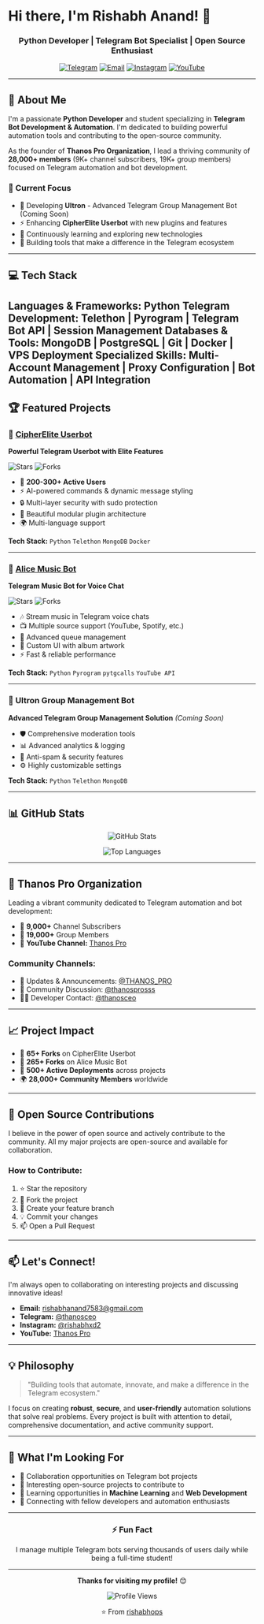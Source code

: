 # Hi there, I'm Rishabh Anand! 👋
<div align="center">
  
### Python Developer | Telegram Bot Specialist | Open Source Enthusiast

[![Telegram](https://img.shields.io/badge/Telegram-@thanosceo-blue?style=for-the-badge&logo=telegram)](https://t.me/thanosceo)
[![Email](https://img.shields.io/badge/Email-rishabhanand7583@gmail.com-red?style=for-the-badge&logo=gmail)](mailto:rishabhanand7583@gmail.com)
[![Instagram](https://img.shields.io/badge/Instagram-@rishabhxd2-E4405F?style=for-the-badge&logo=instagram)](https://instagram.com/rishabhxd2)
[![YouTube](https://img.shields.io/badge/YouTube-Thanos_Pro-FF0000?style=for-the-badge&logo=youtube)](https://youtube.com/@thanospross?si=9zcueM_me01H624P)

</div>

---

## 🚀 About Me

I'm a passionate **Python Developer** and student specializing in **Telegram Bot Development & Automation**. I'm dedicated to building powerful automation tools and contributing to the open-source community.

As the founder of **Thanos Pro Organization**, I lead a thriving community of **28,000+ members** (9K+ channel subscribers, 19K+ group members) focused on Telegram automation and bot development.

### 🎯 Current Focus
- 🔨 Developing **Ultron** - Advanced Telegram Group Management Bot (Coming Soon)
- ⚡ Enhancing **CipherElite Userbot** with new plugins and features
- 🌱 Continuously learning and exploring new technologies
- 🤝 Building tools that make a difference in the Telegram ecosystem

---

## 💻 Tech Stack

**Languages & Frameworks:**
Python
**Telegram Development:**
Telethon  |  Pyrogram  |  Telegram Bot API  |  Session Management
**Databases & Tools:**
MongoDB  |  PostgreSQL  |  Git  |  Docker  |  VPS Deployment
**Specialized Skills:**
Multi-Account Management  |  Proxy Configuration  |  Bot Automation  |  API Integration
---

## 🏆 Featured Projects

### 🔐 [CipherElite Userbot](https://github.com/rishabhops/CipherElite_userbot)
**Powerful Telegram Userbot with Elite Features**

![Stars](https://img.shields.io/github/stars/rishabhops/CipherElite_userbot?style=social)
![Forks](https://img.shields.io/github/forks/rishabhops/CipherElite_userbot?style=social)

- 🎯 **200-300+ Active Users**
- ⚡ AI-powered commands & dynamic message styling
- 🔒 Multi-layer security with sudo protection
- 🎨 Beautiful modular plugin architecture
- 🌍 Multi-language support

**Tech Stack:** `Python` `Telethon` `MongoDB` `Docker`

---

### 🎵 [Alice Music Bot](https://github.com/rishabhops/alice)
**Telegram Music Bot for Voice Chat**

![Stars](https://img.shields.io/github/stars/rishabhops/alice?style=social)
![Forks](https://img.shields.io/github/forks/rishabhops/alice?style=social)

- 🎶 Stream music in Telegram voice chats
- 📺 Multiple source support (YouTube, Spotify, etc.)
- 🎯 Advanced queue management
- 💜 Custom UI with album artwork
- ⚡ Fast & reliable performance

**Tech Stack:** `Python` `Pyrogram` `pytgcalls` `YouTube API`

---

### 🤖 Ultron Group Management Bot
**Advanced Telegram Group Management Solution** *(Coming Soon)*

- 🛡️ Comprehensive moderation tools
- 📊 Advanced analytics & logging
- 🎯 Anti-spam & security features
- ⚙️ Highly customizable settings

**Tech Stack:** `Python` `Telethon` `MongoDB`

---

## 📊 GitHub Stats

<div align="center">
  
![GitHub Stats](https://github-readme-stats.vercel.app/api?username=rishabhops&show_icons=true&theme=radical)

![Top Languages](https://github-readme-stats.vercel.app/api/top-langs/?username=rishabhops&layout=compact&theme=radical)

</div>

---

## 🌟 Thanos Pro Organization

Leading a vibrant community dedicated to Telegram automation and bot development:

- 📢 **9,000+** Channel Subscribers
- 👥 **19,000+** Group Members
- 🎥 **YouTube Channel:** [Thanos Pro](https://youtube.com/@thanospross?si=9zcueM_me01H624P)

### Community Channels:
- 📣 Updates & Announcements: [@THANOS_PRO](https://t.me/THANOS_PRO)
- 💬 Community Discussion: [@thanosprosss](https://t.me/thanosprosss)
- 👨‍💻 Developer Contact: [@thanosceo](https://t.me/thanosceo)

---

## 📈 Project Impact

- 💫 **65+ Forks** on CipherElite Userbot
- 🎵 **265+ Forks** on Alice Music Bot
- 👥 **500+ Active Deployments** across projects
- 🌍 **28,000+ Community Members** worldwide

---

## 🤝 Open Source Contributions

I believe in the power of open source and actively contribute to the community. All my major projects are open-source and available for collaboration.

### How to Contribute:
1. ⭐ Star the repository
2. 🍴 Fork the project
3. 🔧 Create your feature branch
4. 💡 Commit your changes
5. 📫 Open a Pull Request

---

## 📫 Let's Connect!

I'm always open to collaborating on interesting projects and discussing innovative ideas!

- **Email:** rishabhanand7583@gmail.com
- **Telegram:** [@thanosceo](https://t.me/thanosceo)
- **Instagram:** [@rishabhxd2](https://instagram.com/rishabhxd2)
- **YouTube:** [Thanos Pro](https://youtube.com/@thanospross?si=9zcueM_me01H624P)

---

## 💡 Philosophy

> "Building tools that automate, innovate, and make a difference in the Telegram ecosystem."

I focus on creating **robust**, **secure**, and **user-friendly** automation solutions that solve real problems. Every project is built with attention to detail, comprehensive documentation, and active community support.

---

## 🎯 What I'm Looking For

- 🤝 Collaboration opportunities on Telegram bot projects
- 💼 Interesting open-source projects to contribute to
- 🌱 Learning opportunities in **Machine Learning** and **Web Development**
- 👥 Connecting with fellow developers and automation enthusiasts

---

<div align="center">

### ⚡ Fun Fact
I manage multiple Telegram bots serving thousands of users daily while being a full-time student!

---

**Thanks for visiting my profile!** 😊

![Profile Views](https://komarev.com/ghpvc/?username=rishabhops&color=blueviolet&style=for-the-badge)

⭐️ From [rishabhops](https://github.com/rishabhops)

</div>
